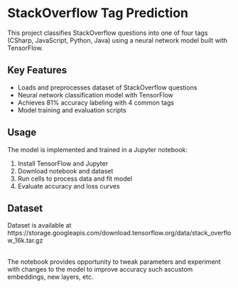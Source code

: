 # StackOverflow Tag Prediction

This project classifies StackOverflow questions into one of four tags (CSharp, JavaScript, Python, Java) using a neural network model built with TensorFlow.

## Key Features

- Loads and preprocesses dataset of StackOverflow questions 
- Neural network classification model with TensorFlow 
- Achieves 81% accuracy labeling with 4 common tags
- Model training and evaluation scripts

## Usage

The model is implemented and trained in a Jupyter notebook:

1. Install TensorFlow and Jupyter
2. Download notebook and dataset
3. Run cells to process data and fit model
4. Evaluate accuracy and loss curves

## Dataset

<p>Dataset is available at https://storage.googleapis.com/download.tensorflow.org/data/stack_overflow_16k.tar.gz</p>
<br>
The notebook provides opportunity to tweak parameters and experiment with changes to the model to improve accuracy such ascustom embeddings, new layers, etc.
